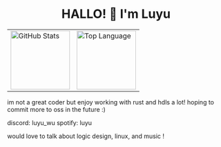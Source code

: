 <h1 align="center">HALLO! 👋 I'm Luyu</h1>

<div align="center">

<table>
<tr>
<td><a href="#--------"><img height="137px" align="center" alt="GitHub Stats" src="https://github-readme-stats.vercel.app/api?username=luyu-wu&include_all_commits=true&locale=cn$hide_rank=true"/></a></td>
<td><a href="#--------"><img height="137px" align="center" alt="Top Language" src="https://github-readme-stats.vercel.app/api/top-langs/?username=luyu-wu&layout=compact&locale=cn"/></a></td>
</tr>
</table>
</div>

im not a great coder but enjoy working with rust and hdls a lot!
hoping to commit more to oss in the future :)

discord: luyu_wu
spotify: luyu

would love to talk about logic design, linux, and music !
